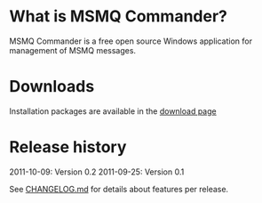 What is MSMQ Commander?
=======================
MSMQ Commander is a free open source Windows application for management of MSMQ messages.

Downloads
=========
Installation packages are available in the [download page](https://github.com/sverrehundeide/MSMQCommander/archives/master)

Release history
===============
2011-10-09: Version 0.2
2011-09-25: Version 0.1

See [CHANGELOG.md](https://github.com/sverrehundeide/MSMQCommander/blob/master/CHANGELOG.md) for details about features per release.

